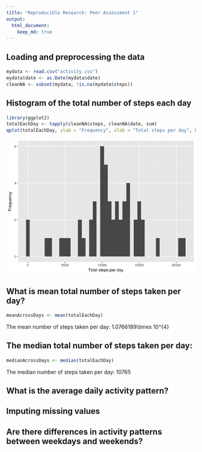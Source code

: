 ```yaml
---
title: "Reproducible Research: Peer Assessment 1"
output: 
  html_document:
    keep_md: true
---
```



## Loading and preprocessing the data


```r
mydata <- read.csv("activity.csv")
mydata$date <- as.Date(mydata$date)
cleanNA <- subset(mydata, !is.na(mydata$steps))
```


## Histogram of the total number of steps each day

```r
library(ggplot2)
totalEachDay <- tapply(cleanNA$steps, cleanNA$date, sum)
qplot(totalEachDay, ylab = "Frequency", xlab = "Total steps per day", binwidth = 500)
```

![](PA1_template_files/figure-html/sumbyday-1.png)<!-- -->

## What is mean total number of steps taken per day?


```r
meanAcrossDays <- mean(totalEachDay)
```
The mean number of steps taken per day: 1.0766189\times 10^{4}


## The median total number of steps taken per day:

```r
medianAcrossDays <- median(totalEachDay)
```
The median number of steps taken per day: 10765

## What is the average daily activity pattern?





## Imputing missing values



## Are there differences in activity patterns between weekdays and weekends?
